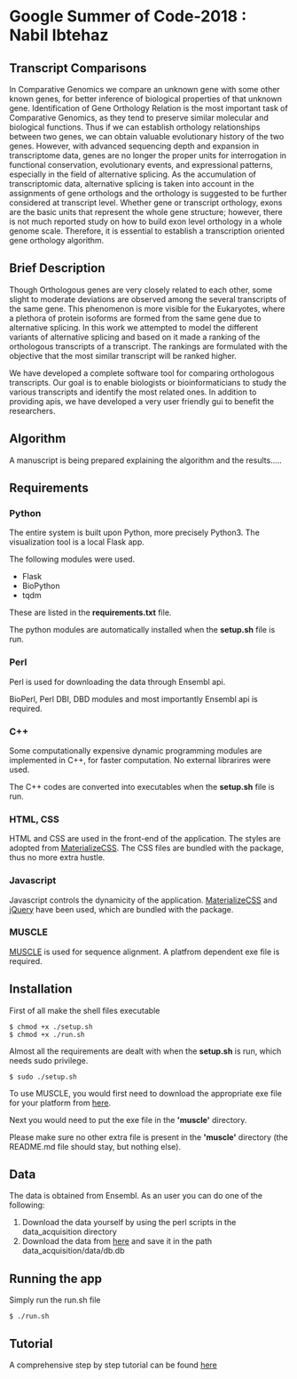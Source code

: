 # Google Summer of Code-2018 : Nabil Ibtehaz
## Transcript Comparisons
In Comparative Genomics we compare an unknown gene with some other known genes, for better inference of biological properties of that unknown gene. Identification of Gene Orthology Relation is the most important task of Comparative Genomics, as they tend to preserve similar molecular and biological functions. Thus if we can establish orthology relationships between two genes, we can obtain valuable evolutionary history of the two genes. However, with advanced sequencing depth and expansion in transcriptome data, genes are no longer the proper units for interrogation in functional conservation, evolutionary events, and expressional patterns, especially in the field of alternative splicing. As the accumulation of transcriptomic data, alternative splicing is taken into account in the assignments of gene orthologs and the orthology is suggested to be further considered at transcript level. Whether gene or transcript orthology, exons are the basic units that represent the whole gene structure; however, there is not much reported study on how to build exon level orthology in a whole genome scale. Therefore, it is essential to establish a transcription oriented gene orthology algorithm.


## Brief Description
Though Orthologous genes are very closely related to each other, some slight to moderate deviations are observed among the several transcripts of the same gene. This phenomenon is more visible for the Eukaryotes, where a plethora of protein isoforms are formed from the same gene due to alternative splicing. In this work we attempted to model the different variants of alternative splicing and based on it made a ranking of the orthologous transcripts of a transcript. The rankings are formulated with the objective that the most similar transcript will be ranked higher.

We have developed a complete software tool for comparing orthologous transcripts. Our goal is to enable biologists or bioinformaticians to study the various transcripts and identify the most related ones. In addition to providing apis, we have developed a very user friendly gui to benefit the researchers. 


## Algorithm

A manuscript is being prepared explaining the algorithm and the results.....


## Requirements

### Python

The entire system is built upon Python, more precisely Python3. The visualization tool is a local Flask app.  

The following modules were used.

* Flask
* BioPython
* tqdm

These are listed in the **requirements.txt** file.

The python modules are automatically installed when the **setup.sh** file is run.

### Perl

Perl is used for downloading the data through Ensembl api. 

BioPerl, Perl DBI, DBD modules and most importantly Ensembl api is required.

### C++ 
Some computationally expensive dynamic programming modules are implemented in C++, for faster computation. No external librarires were used.

The C++ codes are converted into executables when the **setup.sh** file is run.

### HTML, CSS
HTML and CSS are used in the front-end of the application. The styles are adopted from [MaterializeCSS](https://materializecss.com). The CSS files are bundled with the package, thus no more extra hustle.

### Javascript
Javascript controls the dynamicity of the application. [MaterializeCSS](https://materializecss.com) and [jQuery](https://jquery.com/) have been used, which are bundled with the package.

### MUSCLE
[MUSCLE](https://www.ebi.ac.uk/Tools/msa/muscle/) is used for sequence alignment. A platfrom dependent exe file is required.


## Installation

First of all make the shell files executable

```
$ chmod +x ./setup.sh
$ chmod +x ./run.sh
```

Almost all the requirements are dealt with when the **setup.sh** is run, which needs sudo privilege.

```
$ sudo ./setup.sh
```

To use MUSCLE, you would first need to download the appropriate exe file for your platform from [here](https://www.drive5.com/muscle/downloads.htm). 

Next you would need to put the exe file in the **'muscle'** directory.

Please make sure no other extra file is present in the **'muscle'** directory (the README.md file should stay, but nothing else).


## Data 

The data is obtained from Ensembl. As an user you can do one of the following:

1. Download the data yourself by using the perl scripts in the data_acquisition directory
2. Download the data from [here](https://drive.google.com/open?id=1X51bFX-WVbsp346byt36VW3kCUb6mPtb) and save it in the path data_acquisition/data/db.db 


## Running the app

Simply run the run.sh file
```
$ ./run.sh
```


## Tutorial 
A comprehensive step by step tutorial can be found [here](https://ensemblgsoc.github.io/nabil-gsoc-2018/)
